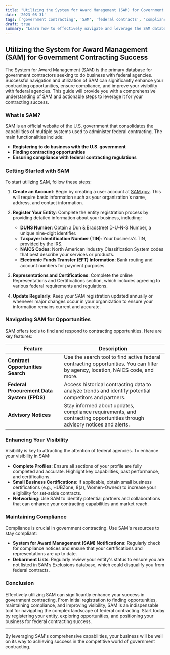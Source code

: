 ```yaml
---
title: "Utilizing the System for Award Management (SAM) for Government Contracting Success"
date: '2023-08-31'
tags: ['government contracting', 'SAM', 'federal contracts', 'compliance', 'federal agencies', 'visibility', 'contracting opportunities']
draft: true
summary: "Learn how to effectively navigate and leverage the SAM database to find contracting opportunities, maintain compliance, and enhance your visibility with federal agencies."
---
```


## Utilizing the System for Award Management (SAM) for Government Contracting Success

The System for Award Management (SAM) is the primary database for government contractors seeking to do business with federal agencies. Successful navigation and utilization of SAM can significantly enhance your contracting opportunities, ensure compliance, and improve your visibility with federal agencies. This guide will provide you with a comprehensive understanding of SAM and actionable steps to leverage it for your contracting success.

### What is SAM?

SAM is an official website of the U.S. government that consolidates the capabilities of multiple systems used to administer federal contracting. The main functionalities include:

- **Registering to do business with the U.S. government**
- **Finding contracting opportunities**
- **Ensuring compliance with federal contracting regulations**

### Getting Started with SAM

To start utilizing SAM, follow these steps:

1. **Create an Account**: Begin by creating a user account at [SAM.gov](https://www.sam.gov). This will require basic information such as your organization's name, address, and contact information.

2. **Register Your Entity**: Complete the entity registration process by providing detailed information about your business, including:
    - **DUNS Number**: Obtain a Dun & Bradstreet D-U-N-S Number, a unique nine-digit identifier.
    - **Taxpayer Identification Number (TIN)**: Your business's TIN, provided by the IRS.
    - **NAICS Codes**: North American Industry Classification System codes that best describe your services or products.
    - **Electronic Funds Transfer (EFT) Information**: Bank routing and account numbers for payment purposes.

3. **Representations and Certifications**: Complete the online Representations and Certifications section, which includes agreeing to various federal requirements and regulations.

4. **Update Regularly**: Keep your SAM registration updated annually or whenever major changes occur in your organization to ensure your information remains current and accurate.

### Navigating SAM for Opportunities

SAM offers tools to find and respond to contracting opportunities. Here are key features:

| **Feature** | **Description** |
|-------------|------------------|
| **Contract Opportunities Search** | Use the search tool to find active federal contracting opportunities. You can filter by agency, location, NAICS code, and more. |
| **Federal Procurement Data System (FPDS)** | Access historical contracting data to analyze trends and identify potential competitors and partners. |
| **Advisory Notices** | Stay informed about updates, compliance requirements, and contracting opportunities through advisory notices and alerts. |

### Enhancing Your Visibility

Visibility is key to attracting the attention of federal agencies. To enhance your visibility in SAM:

- **Complete Profiles**: Ensure all sections of your profile are fully completed and accurate. Highlight key capabilities, past performance, and certifications.
- **Small Business Certifications**: If applicable, obtain small business certifications (e.g., HUBZone, 8(a), Women-Owned) to increase your eligibility for set-aside contracts.
- **Networking**: Use SAM to identify potential partners and collaborations that can enhance your contracting capabilities and market reach.

### Maintaining Compliance

Compliance is crucial in government contracting. Use SAM's resources to stay compliant:

- **System for Award Management (SAM) Notifications**: Regularly check for compliance notices and ensure that your certifications and representations are up to date.
- **Debarment Lists**: Regularly review your entity's status to ensure you are not listed in SAM’s Exclusions database, which could disqualify you from federal contracts.

### Conclusion

Effectively utilizing SAM can significantly enhance your success in government contracting. From initial registration to finding opportunities, maintaining compliance, and improving visibility, SAM is an indispensable tool for navigating the complex landscape of federal contracting. Start today by registering your entity, exploring opportunities, and positioning your business for federal contracting success.

---

By leveraging SAM's comprehensive capabilities, your business will be well on its way to achieving success in the competitive world of government contracting.
```
